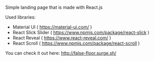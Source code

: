 Simple landing page that is made with React.js

Used libraries:
- Material UI ( https://material-ui.com/ )
- React Slick Slider ( https://www.npmjs.com/package/react-slick )
- React Reveal ( https://www.react-reveal.com/ )
- React Scroll ( https://www.npmjs.com/package/react-scroll )


You can check it out here: http://false-floor.surge.sh/

